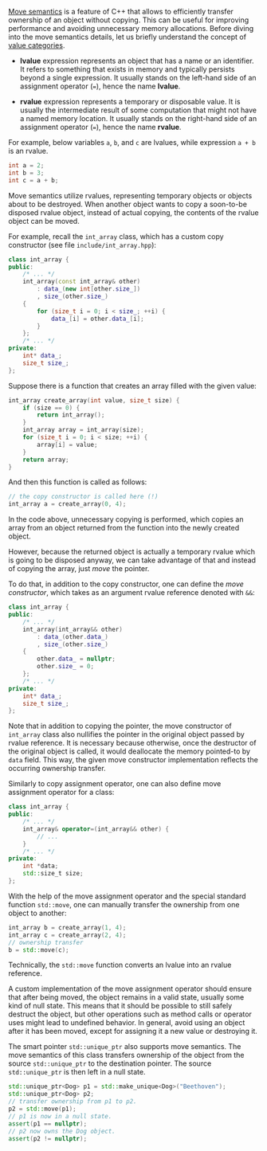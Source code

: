 [Move semantics](https://en.cppreference.com/w/cpp/language/move_constructor) 
is a feature of C++ that allows to efficiently 
transfer ownership of an object without copying. 
This can be useful for improving performance 
and avoiding unnecessary memory allocations. 
Before diving into the move semantics details, let us briefly understand the concept of 
[value categories](https://en.cppreference.com/w/cpp/language/value_category).

* __lvalue__ expression represents an object that has a name or an identifier. 
  It refers to something that exists in memory and typically persists beyond a single expression. 
  It usually stands on the left-hand side of an assignment operator (`=`), hence the name __lvalue__.

* __rvalue__ expression represents a temporary or disposable value. 
  It is usually the intermediate result of some computation that might not have a named memory location.
  It usually stands on the right-hand side of an assignment operator (`=`), hence the name __rvalue__.

For example, below variables `a`, `b`, and `c` are lvalues, 
while expression `a + b` is an rvalue.

```c++
int a = 2;
int b = 3;
int c = a + b;
```

Move semantics utilize rvalues,
representing temporary objects or objects about to be destroyed.
When another object wants to copy a soon-to-be disposed rvalue object,
instead of actual copying, the contents of the rvalue object can be moved.

For example, recall the `int_array` class, 
which has a custom copy constructor
(see file `include/int_array.hpp`):

```c++
class int_array {
public:
    /* ... */
    int_array(const int_array& other) 
        : data_(new int[other.size_])
        , size_(other.size_) 
    {
        for (size_t i = 0; i < size_; ++i) {
            data_[i] = other.data_[i];
        }
    };
    /* ... */
private:
    int* data_;
    size_t size_;
};
```

Suppose there is a function that creates an array filled with the given value:

```c++
int_array create_array(int value, size_t size) {
    if (size == 0) {
        return int_array();
    }
    int_array array = int_array(size);
    for (size_t i = 0; i < size; ++i) {
        array[i] = value;
    }
    return array;
}
```

And then this function is called as follows:

```c++
// the copy constructor is called here (!)
int_array a = create_array(0, 4);
```

In the code above, unnecessary copying is performed,
which copies an array from an object returned from the function 
into the newly created object.

However, because the returned object is actually a temporary rvalue
which is going to be disposed anyway, 
we can take advantage of that and instead of copying the array, 
just _move_ the pointer.

To do that, in addition to the copy constructor, 
one can define the _move constructor_, 
which takes as an argument rvalue reference denoted with `&&`:

```c++
class int_array {
public:
    /* ... */
    int_array(int_array&& other) 
        : data_(other.data_)
        , size_(other.size_) 
    {
        other.data_ = nullptr;
        other.size_ = 0;
    };
    /* ... */
private:
    int* data_;
    size_t size_;
};
```

Note that in addition to copying the pointer,
the move constructor of `int_array` class also nullifies 
the pointer in the original object passed by rvalue reference. 
It is necessary because otherwise, once the destructor 
of the original object is called, it would deallocate the memory
pointed-to by `data` field.
This way, the given move constructor implementation reflects 
the occurring ownership transfer.

Similarly to copy assignment operator, 
one can also define move assignment operator for a class:

```c++
class int_array {
public:
    /* ... */
    int_array& operator=(int_array&& other) {
        // ...
    }
    /* ... */
private:
    int *data;
    std::size_t size;
};
```

With the help of the move assignment operator and 
the special standard function `std::move`, 
one can manually transfer the ownership from one object to another:

```c++
int_array b = create_array(1, 4);
int_array c = create_array(2, 4);
// ownership transfer
b = std::move(c);
```

<div class="hint">

Technically, the `std::move` function converts an lvalue into an rvalue reference.

</div>

A custom implementation of the move assignment operator
should ensure that after being moved, 
the object remains in a valid state, 
usually some kind of null state.
This means that it should be possible to still safely destruct the object, 
but other operations such as method calls or operator 
uses might lead to undefined behavior.
In general, avoid using an object after it has been moved, 
except for assigning it a new value or destroying it.

The smart pointer `std::unique_ptr` also supports move semantics.
The move semantics of this class transfers ownership of the object
from the source `std::unique_ptr` to the destination pointer.
The source `std::unique_ptr` is then left in a null state.

```c++
std::unique_ptr<Dog> p1 = std::make_unique<Dog>("Beethoven");
std::unique_ptr<Dog> p2;
// transfer ownership from p1 to p2.
p2 = std::move(p1);
// p1 is now in a null state.
assert(p1 == nullptr);
// p2 now owns the Dog object.
assert(p2 != nullptr);
```